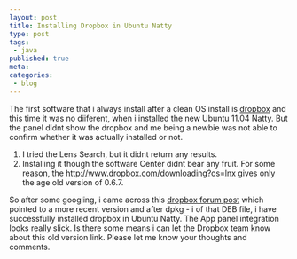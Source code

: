 ```yaml
---
layout: post
title: Installing Dropbox in Ubuntu Natty
type: post
tags:
 - java
published: true
meta:
categories:
 - blog
---
```

The first software that i always install after a clean OS install is [dropbox](http://www.dropbox.com) and this time it was no diiferent, when i installed the new Ubuntu 11.04 Natty. But the panel didnt show the dropbox and me being a newbie was not able to confirm whether it was actually installed or not. 
1. I tried the Lens Search, but it didnt return any results. 
2. Installing it though the software Center didnt bear any fruit.
For some reason, the <http://www.dropbox.com/downloading?os=lnx> gives only the age old version of 0.6.7.

So after some googling, i came across this [dropbox forum post](http://forums.dropbox.com/topic.php?id=36538) which pointed to a more recent version and after dpkg - i of that DEB file, i have successfully installed dropbox in Ubuntu Natty. 
The App panel integration looks really slick. Is there some means i can let the Dropbox team know about this old version link. Please let me know your thoughts and comments.